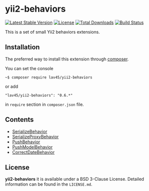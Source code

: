 # yii2-behaviors

[![Latest Stable Version](https://poser.pugx.org/lav45/yii2-behaviors/v/stable)](https://packagist.org/packages/lav45/yii2-behaviors)
[![License](https://poser.pugx.org/lav45/yii2-behaviors/license)](https://packagist.org/packages/lav45/yii2-behaviors)
[![Total Downloads](https://poser.pugx.org/lav45/yii2-behaviors/downloads)](https://packagist.org/packages/lav45/yii2-behaviors)
[![Build Status](https://travis-ci.org/lav45/yii2-behaviors.svg?branch=master)](https://travis-ci.org/lav45/yii2-behaviors)

This is a set of small Yii2 behaviors extensions.

## Installation

The preferred way to install this extension through [composer](http://getcomposer.org/download/).

You can set the console

```
~$ composer require lav45/yii2-behaviors
```

or add

```
"lav45/yii2-behaviors": "0.6.*"
```

in ```require``` section in `composer.json` file.


## Contents

- [SerializeBehavior](docs/SerializeBehavior.md)
- [SerializeProxyBehavior](docs/SerializeProxyBehavior.md)
- [PushBehavior](docs/PushBehavior.md)
- [PushModelBehavior](docs/PushModelBehavior.md)
- [CorrectDateBehavior](docs/CorrectDateBehavior.md)


## License

**yii2-behaviors** it is available under a BSD 3-Clause License. Detailed information can be found in the `LICENSE.md`.

